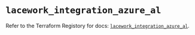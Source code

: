 # `lacework_integration_azure_al`

Refer to the Terraform Registory for docs: [`lacework_integration_azure_al`](https://registry.terraform.io/providers/lacework/lacework/1.15.0/docs/resources/integration_azure_al).
